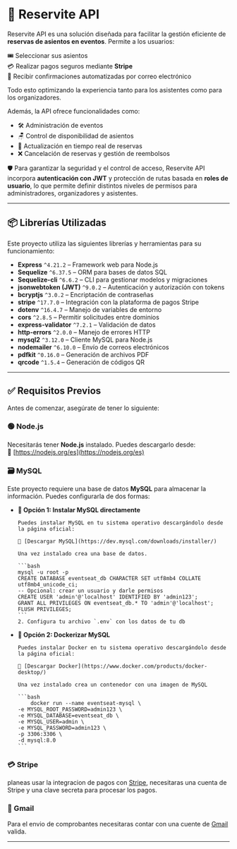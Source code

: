 # 📱 Reservite API

Reservite API es una solución diseñada para facilitar la gestión eficiente de **reservas de asientos en eventos**. Permite a los usuarios:

🎟️ Seleccionar sus asientos  
💳 Realizar pagos seguros mediante **Stripe**  
📩 Recibir confirmaciones automatizadas por correo electrónico

Todo esto optimizando la experiencia tanto para los asistentes como para los organizadores.


Además, la API ofrece funcionalidades como:

- 🛠️ Administración de eventos
- 🪑 Control de disponibilidad de asientos
- 🔄 Actualización en tiempo real de reservas
- ❌ Cancelación de reservas y gestión de reembolsos

🛡️ Para garantizar la seguridad y el control de acceso, Reservite API incorpora **autenticación con JWT** y protección de rutas basada en **roles de usuario**, lo que permite definir distintos niveles de permisos para administradores, organizadores y asistentes.

---

## 📦 Librerías Utilizadas

Este proyecto utiliza las siguientes librerías y herramientas para su funcionamiento:

- **Express** `^4.21.2` – Framework web para Node.js
- **Sequelize** `^6.37.5` – ORM para bases de datos SQL
- **Sequelize-cli** `^6.6.2` – CLI para gestionar modelos y migraciones
- **jsonwebtoken (JWT)** `^9.0.2` – Autenticación y autorización con tokens
- **bcryptjs** `^3.0.2` – Encriptación de contraseñas
- **stripe** `^17.7.0` – Integración con la plataforma de pagos Stripe
- **dotenv** `^16.4.7` – Manejo de variables de entorno
- **cors** `^2.8.5` – Permitir solicitudes entre dominios
- **express-validator** `^7.2.1` – Validación de datos
- **http-errors** `^2.0.0` – Manejo de errores HTTP
- **mysql2** `^3.12.0` – Cliente MySQL para Node.js
- **nodemailer** `^6.10.0` – Envío de correos electrónicos
- **pdfkit** `^0.16.0` – Generación de archivos PDF
- **qrcode** `^1.5.4` – Generación de códigos QR

---

## ✅ Requisitos Previos

Antes de comenzar, asegúrate de tener lo siguiente:

### 🟢 Node.js

Necesitarás tener **Node.js** instalado. Puedes descargarlo desde:  
🔗 [https://nodejs.org/es](https://nodejs.org/es)


### 🗃️ MySQL

Este proyecto requiere una base de datos **MySQL** para almacenar la información. Puedes configurarla de dos formas:

- **🚀 Opción 1: Instalar MySQL directamente**

      Puedes instalar MySQL en tu sistema operativo descargándolo desde la página oficial:

      🔗 [Descargar MySQL](https://dev.mysql.com/downloads/installer/)

      Una vez instalado crea una base de datos.

      ```bash
      mysql -u root -p
      CREATE DATABASE eventseat_db CHARACTER SET utf8mb4 COLLATE utf8mb4_unicode_ci;
      -- Opcional: crear un usuario y darle permisos
      CREATE USER 'admin'@'localhost' IDENTIFIED BY 'admin123';
      GRANT ALL PRIVILEGES ON eventseat_db.* TO 'admin'@'localhost';
      FLUSH PRIVILEGES;
      ```
      2. Configura tu archivo `.env` con los datos de tu db

- **🐳 Opción 2: Dockerizar MySQL**

      Puedes instalar Docker en tu sistema operativo descargándolo desde la página oficial:

      🔗 [Descargar Docker](https://www.docker.com/products/docker-desktop/)

      Una vez instalado crea un contenedor con una imagen de MySQL

      ```bash
          docker run --name eventseat-mysql \
      -e MYSQL_ROOT_PASSWORD=admin123 \
      -e MYSQL_DATABASE=eventseat_db \
      -e MYSQL_USER=admin \
      -e MYSQL_PASSWORD=admin123 \
      -p 3306:3306 \
      -d mysql:8.0
      ```


### 💳 Stripe

planeas usar la integracion de pagos con [Stripe](https://stripe.com/es-us), necesitaras una cuenta de Stripe y una clave secreta para procesar los pagos.


### 📩 Gmail

Para el envio de comprobantes necesitaras contar con una cuente de [Gmail](https://mail.google.com/) valida.

---